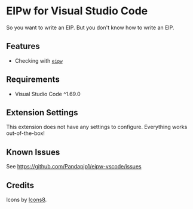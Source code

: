 # EIPw for Visual Studio Code

So you want to write an EIP. But you don't know how to write an EIP.

## Features

- Checking with [`eipw`](https://github.com/SamWilsn/eipw)

## Requirements

- Visual Studio Code ^1.69.0

## Extension Settings

This extension does not have any settings to configure. Everything works out-of-the-box!

## Known Issues

See https://github.com/Pandapip1/eipw-vscode/issues

## Credits

Icons by <a target="_blank" href="https://icons8.com">Icons8</a>.
